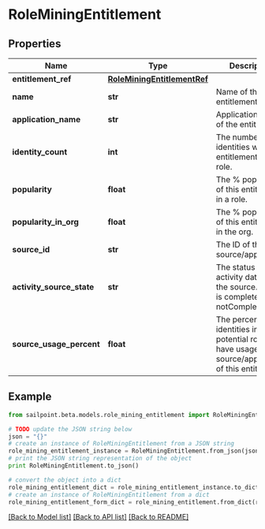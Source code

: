 # RoleMiningEntitlement


## Properties
Name | Type | Description | Notes
------------ | ------------- | ------------- | -------------
**entitlement_ref** | [**RoleMiningEntitlementRef**](RoleMiningEntitlementRef.md) |  | [optional] 
**name** | **str** | Name of the entitlement | [optional] 
**application_name** | **str** | Application name of the entitlement | [optional] 
**identity_count** | **int** | The number of identities with this entitlement in a role. | [optional] 
**popularity** | **float** | The % popularity of this entitlement in a role. | [optional] 
**popularity_in_org** | **float** | The % popularity of this entitlement in the org. | [optional] 
**source_id** | **str** | The ID of the source/application. | [optional] 
**activity_source_state** | **str** | The status of activity data for the source.   Value is complete or notComplete. | [optional] 
**source_usage_percent** | **float** | The percentage of identities in the potential role that have usage of the source/application of this entitlement. | [optional] 

## Example

```python
from sailpoint.beta.models.role_mining_entitlement import RoleMiningEntitlement

# TODO update the JSON string below
json = "{}"
# create an instance of RoleMiningEntitlement from a JSON string
role_mining_entitlement_instance = RoleMiningEntitlement.from_json(json)
# print the JSON string representation of the object
print RoleMiningEntitlement.to_json()

# convert the object into a dict
role_mining_entitlement_dict = role_mining_entitlement_instance.to_dict()
# create an instance of RoleMiningEntitlement from a dict
role_mining_entitlement_form_dict = role_mining_entitlement.from_dict(role_mining_entitlement_dict)
```
[[Back to Model list]](../README.md#documentation-for-models) [[Back to API list]](../README.md#documentation-for-api-endpoints) [[Back to README]](../README.md)


